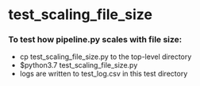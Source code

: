 # test_scaling_file_size

### To test how pipeline.py scales with file size:
- cp test_scaling_file_size.py to the top-level directory 
- $python3.7 test_scaling_file_size.py
- logs are written to test_log.csv in this test directory